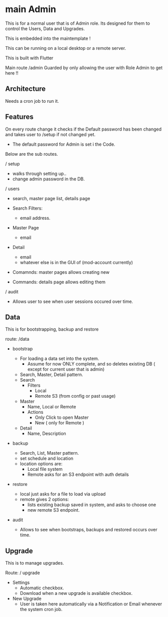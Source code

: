 # main Admin

This is for a normal user that is of Admin role. Its designed for them to control the Users,  Data and Upgrades.

This is embedded into the maintemplate !

This can be running on a local desktop or a remote server.

This is built with Flutter

Main route /admin
Guarded by only allowing the user with Role Admin to get here !!

## Architecture

Needs a cron job to run it.


## Features

On every route change it checks if the Default password has been changed and takes user to /setup if not changed yet.
- The default password for Admin is set i the Code.

Below are the sub routes.

/ setup
- walks through setting up..
- change admin password in the DB.

/ users
- search, master page list, details page
- Search Filters:
	- email address.
- Master Page
	- email
- Detail
	- email
	- whatever else is in the GUI of (mod-account currently)

- Comamnds: master pages allows creating new
- Commands: details page allows editing them 

/ audit
- Allows user to see when user sessions occured over time.

## Data

This is for bootstrapping, backup and restore

route: /data

- bootstrap
	- For loading a data set into the system.
		- Assume for now ONLY complete, and so deletes existing DB ( except for current user that is admin)
	- Search, Master, Detail pattern.
	- Search
		- Filters
			- Local
			- Remote S3 (from config or past usage)
	- Master
		- Name, Local or Remote
		- Actions
			- Only Click to open Master
			- New ( only for Remote )
	- Detail
		- Name, Description

- backup
	- Search, List, Master pattern.
	- set schedule and location
	- location options are:
		- Local file system
		- Remote asks for an S3 endpoint with auth details
- restore
	- local just asks for a file to load via upload
	- remote gives 2 options:
		- lists existing backup saved in system, and asks to choose one
		- new remote S3 endpoint.
- audit
	- Allows to see when bootstraps, backups and restored occurs over time.

## Upgrade

This is to manage upgrades.

Route: / upgrade

- Settings
	- Automatic checkbox.
	- Download when a new upgrade is available checkbox.
- New Upgrade
	- User is taken here automatically via a Notification or Email whenever the system cron job.
